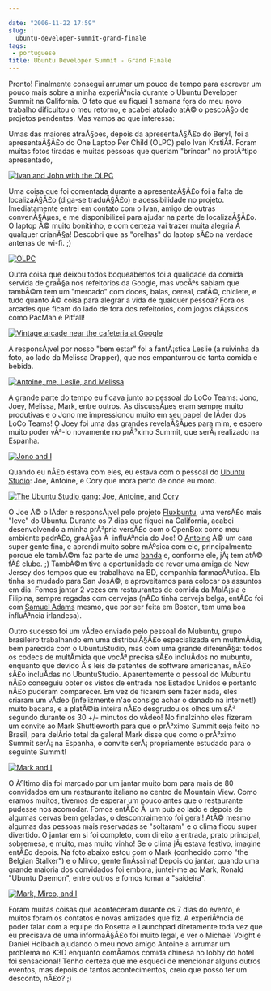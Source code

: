 ```yaml
---

date: "2006-11-22 17:59"
slug: |
  ubuntu-developer-summit-grand-finale
tags:
 - portuguese
title: Ubuntu Developer Summit - Grand Finale
---
```


Pronto! Finalmente consegui arrumar um pouco de tempo para escrever um
pouco mais sobre a minha experiÃªncia durante o Ubuntu Developer Summit
na California. O fato que eu fiquei 1 semana fora do meu novo trabalho
dificultou o meu retorno, e acabei atolado atÃ© o pescoÃ§o de projetos
pendentes. Mas vamos ao que interessa:

Umas das maiores atraÃ§oes, depois da apresentaÃ§Ã£o do Beryl, foi a
apresentaÃ§Ã£o do One Laptop Per Child (OLPC) pelo Ivan KrstiÄ‡. Foram
muitas fotos tiradas e muitas pessoas que queriam "brincar" no
protÃ³tipo apresentado,

[![Ivan and John with the
OLPC](http://static.flickr.com/107/295938918_bfd3c296e7.jpg)](http://www.flickr.com/photos/25563799@N00/295938918/)

Uma coisa que foi comentada durante a apresentaÃ§Ã£o foi a falta de
localizaÃ§Ã£o (diga-se traduÃ§Ã£o) e acessibilidade no projeto.
Imediatamente entrei em contato com o Ivan, amigo de outras
convenÃ§Ãµes, e me disponibilizei para ajudar na parte de localizaÃ§Ã£o.
O laptop Ã© muito bonitinho, e com certeza vai trazer muita alegria Ã 
qualquer crianÃ§a! Descobri que as "orelhas" do laptop sÃ£o na verdade
antenas de wi-fi. ;)

[![OLPC](http://static.flickr.com/108/295938580_6130da5671.jpg)](http://www.flickr.com/photos/25563799@N00/295938580/)

Outra coisa que deixou todos boqueabertos foi a qualidade da comida
servida de graÃ§a nos refeitorios da Google, mas vocÃªs sabiam que
tambÃ©m tem um "mercado" com doces, balas, cereal, cafÃ©, chiclete, e
tudo quanto Ã© coisa para alegrar a vida de qualquer pessoa? Fora os
arcades que ficam do lado de fora dos refeitorios, com jogos clÃ¡ssicos
como PacMan e Pitfall!

[![Vintage arcade near the cafeteria at
Google](http://static.flickr.com/107/295937247_a786c50561.jpg)](http://www.flickr.com/photos/25563799@N00/295937247/)

A responsÃ¡vel por nosso "bem estar" foi a fantÃ¡stica Leslie (a
ruivinha da foto, ao lado da Melissa Drapper), que nos empanturrou de
tanta comida e bebida.

[![Antoine, me, Leslie, and
Melissa](http://static.flickr.com/106/295936860_605df0995c.jpg)](http://www.flickr.com/photos/25563799@N00/295936860/)

A grande parte do tempo eu ficava junto ao pessoal do LoCo Teams: Jono,
Joey, Melissa, Mark, entre outros. As discussÃµes eram sempre muito
produtivas e o Jono me impressionou muito em seu papel de lÃ­der dos
LoCo Teams! O Joey foi uma das grandes revelaÃ§Ãµes para mim, e espero
muito poder vÃª-lo novamente no prÃ³ximo Summit, que serÃ¡ realizado na
Espanha.

[![Jono and
I](http://static.flickr.com/117/295936657_8d4cd4361a.jpg)](http://www.flickr.com/photos/25563799@N00/295936657/)

Quando eu nÃ£o estava com eles, eu estava com o pessoal do [Ubuntu
Studio](http://ubuntustudio.org/): Joe, Antoine, e Cory que mora perto
de onde eu moro.

[![The Ubuntu Studio gang: Joe, Antoine, and
Cory](http://static.flickr.com/110/295935848_2d469122b3.jpg)](http://www.flickr.com/photos/25563799@N00/295935848/)

O Joe Ã© o lÃ­der e responsÃ¡vel pelo projeto
[Fluxbuntu](http://fluxbuntu.org/), uma versÃ£o mais "leve" do Ubuntu.
Durante os 7 dias que fiquei na California, acabei desenvolvendo a minha
prÃ³pria versÃ£o com o OpenBox como meu ambiente padrÃ£o, graÃ§as Ã 
influÃªncia do Joe! O [Antoine](http://ttoine.net/) Ã© um cara super
gente fina, e aprendi muito sobre mÃºsica com ele, principalmente porque
ele tambÃ©m faz parte de uma [banda](http://irae.info/) e, conforme ele,
jÃ¡ tem atÃ© fÃ£ clube. ;) TambÃ©m tive a oportunidade de rever uma
amiga de New Jersey dos tempos que eu trabalhava na BD, companhia
farmacÃªutica. Ela tinha se mudado para San JosÃ©, e aproveitamos para
colocar os assuntos em dia. Fomos jantar 2 vezes em restaurantes de
comida da MalÃ¡sia e Filipina, sempre regadas com cervejas (nÃ£o tinha
cerveja belga, entÃ£o foi com [Samuel
Adams](http://www.samueladams.com/) mesmo, que por ser feita em Boston,
tem uma boa influÃªncia irlandesa).

Outro sucesso foi um vÃ­deo enviado pelo pessoal do Mubuntu, grupo
brasileiro trabalhando em uma distribuiÃ§Ã£o especializada em
multimÃ­dia, bem parecida com o UbuntuStudio, mas com uma grande
diferenÃ§a: todos os codecs de multÃ­mida que vocÃª precisa sÃ£o
incluÃ­dos no mubuntu, enquanto que devido Ã s leis de patentes de
software americanas, nÃ£o sÃ£o incluÃ­das no UbuntuStudio. Aparentemente
o pessoal do Mubuntu nÃ£o conseguiu obter os vistos de entrada nos
Estados Unidos e portanto nÃ£o puderam comparecer. Em vez de ficarem sem
fazer nada, eles criaram um vÃ­deo (infelizmente n'ao consigo achar o
danado na internet!) muito bacana, e a platÃ©ia inteira nÃ£o desgrudou
os olhos um sÃ³ segundo durante os 30 +/- minutos do vÃ­deo! No
finalzinho eles fizeram um convite ao Mark Shuttleworth para que o
prÃ³ximo Summit seja feito no Brasil, para delÃ­rio total da galera!
Mark disse que como o prÃ³ximo Summit serÃ¡ na Espanha, o convite
serÃ¡ propriamente estudado para o seguinte Summit!

[![Mark and
I](http://static.flickr.com/108/295937058_33d80b36bf.jpg)](http://www.flickr.com/photos/25563799@N00/295937058/)

O Ãºltimo dia foi marcado por um jantar muito bom para mais de 80
convidados em um restaurante italiano no centro de Mountain View. Como
eramos muitos, tivemos de esperar um pouco antes que o restaurante
pudesse nos acomodar. Fomos entÃ£o Ã  um pub ao lado e depois de algumas
cervas bem geladas, o descontraimento foi geral! AtÃ© mesmo algumas das
pessoas mais reservadas se "soltaram" e o clima ficou super divertido. O
jantar em si foi completo, com direito a entrada, prato principal,
sobremesa, e muito, mas muito vinho! Se o clima jÃ¡ estava festivo,
imagine entÃ£o depois. Na foto abaixo estou com o Mark (conhecido como
"the Belgian Stalker") e o Mirco, gente finÃ­ssima! Depois do jantar,
quando uma grande maioria dos convidados foi embora, juntei-me ao Mark,
Ronald "Ubuntu Daemon", entre outros e fomos tomar a "saideira".

[![Mark, Mirco, and
I](http://static.flickr.com/106/295936055_2547de6ca8.jpg)](http://www.flickr.com/photos/25563799@N00/295936055/)

Foram muitas coisas que aconteceram durante os 7 dias do evento, e
muitos foram os contatos e novas amizades que fiz. A experiÃªncia de
poder falar com a equipe do Rosetta e Launchpad diretamente toda vez que
eu precisava de uma informaÃ§Ã£o foi muito legal, e ver o Michael Voight
e Daniel Holbach ajudando o meu novo amigo Antoine a arrumar um problema
no K3D enquanto comÃ­amos comida chinesa no lobby do hotel foi
sensacional! Tenho certeza que me esqueci de mencionar alguns outros
eventos, mas depois de tantos acontecimentos, creio que posso ter um
desconto, nÃ£o? ;)
